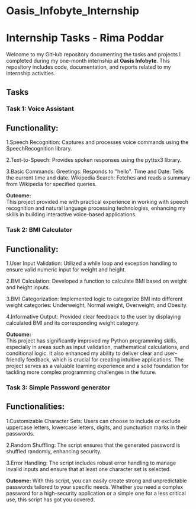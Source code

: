 # Oasis_Infobyte_Internship

# Internship Tasks - Rima Poddar

Welcome to my GitHub repository documenting the tasks and projects I completed during my one-month internship at **Oasis Infobyte**. This repository includes code, documentation, and reports related to my internship activities.


## Tasks

### Task 1: Voice Assistant

## Functionality:
1.Speech Recognition: Captures and processes voice commands using the SpeechRecognition library.

2.Text-to-Speech: Provides spoken responses using the pyttsx3 library.

3.Basic Commands:
Greetings: Responds to "hello".
Time and Date: Tells the current time and date.
Wikipedia Search: Fetches and reads a summary from Wikipedia for specified queries.

**Outcome:**  
This project provided me with practical experience in working with speech recognition and natural language processing technologies, enhancing my skills in building interactive voice-based applications. 

### Task 2: BMI Calculator

## Functionality:
1.User Input Validation: Utilized a while loop and exception handling to ensure valid numeric input for weight and height.

2.BMI Calculation: Developed a function to calculate BMI based on weight and height inputs.

3.BMI Categorization: Implemented logic to categorize BMI into different weight categories: Underweight, Normal weight, Overweight, and Obesity.

4.Informative Output: Provided clear feedback to the user by displaying calculated BMI and its corresponding weight category.

**Outcome:**  
This project has significantly improved my Python programming skills, especially in areas such as input validation, mathematical calculations, and conditional logic. It also enhanced my ability to deliver clear and user-friendly feedback, which is crucial for creating intuitive applications. The project serves as a valuable learning experience and a solid foundation for tackling more complex programming challenges in the future.

### Task 3: Simple Password generator

## Functionalities:

1.Customizable Character Sets: Users can choose to include or exclude uppercase letters, lowercase letters, digits, and punctuation marks in their passwords.

2.Random Shuffling: The script ensures that the generated password is shuffled randomly, enhancing security.

3.Error Handling: The script includes robust error handling to manage invalid inputs and ensure that at least one character set is selected.

**Outcome:**
With this script, you can easily create strong and unpredictable passwords tailored to your specific needs. Whether you need a complex password for a high-security application or a simple one for a less critical use, this script has got you covered.


